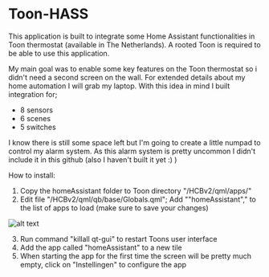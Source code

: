 # Toon-HASS

This application is built to integrate some Home Assistant functionalities in Toon thermostat (available in The Netherlands). A rooted Toon is required to be able to use this application.

My main goal was to enable some key features on the Toon thermostat so i didn't need a second screen on the wall. For extended details about my home automation I will grab my laptop. With this idea in mind I built integration for;
- 8 sensors
- 6 scenes
- 5 switches

I know there is still some space left but I'm going to create a little numpad to control my alarm system. As this alarm system is pretty uncommon I didn't include it in this github (also I haven't built it yet :) )


How to install:
1. Copy the homeAssistant folder to Toon directory "/HCBv2/qml/apps/"
2. Edit file "/HCBv2/qml/qb/base/Globals.qml"; Add ""homeAssistant"," to the list of apps to load (make sure to save your changes)

![alt text](https://github.com/Luc-S/Toon-HASS/blob/master/README%20images/Globals.qml.png)

3. Run command "killall qt-gui" to restart Toons user interface
4. Add the app called "homeAssistant" to a new tile
5. When starting the app for the first time the screen will be pretty much empty, click on "Instellingen" to configure the app
